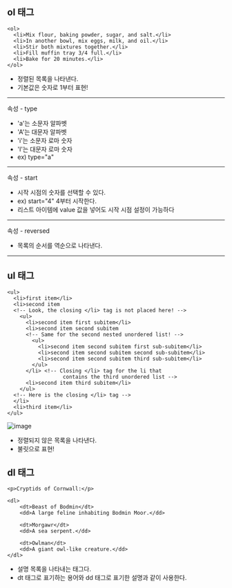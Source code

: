 ## ol 태그
~~~
<ol>
  <li>Mix flour, baking powder, sugar, and salt.</li>
  <li>In another bowl, mix eggs, milk, and oil.</li>
  <li>Stir both mixtures together.</li>
  <li>Fill muffin tray 3/4 full.</li>
  <li>Bake for 20 minutes.</li>
</ol>
~~~
* 정렬된 목록을 나타낸다.
* 기본값은 숫자로 1부터 표현!
***
속성 - type
- 'a'는 소문자 알파벳
- 'A'는 대문자 알파벳
- 'i'는 소문자 로마 숫자
- 'I'는 대문자 로마 숫자
- ex) type="a" 
***
속성 - start
* 시작 시점의 숫자를 선택할 수 있다.
* ex) start="4" 4부터 시작한다. 
* 리스트 아이템에 value 값을 넣어도 시작 시점 설정이 가능하다
***
속성 - reversed
* 목록의 순서를 역순으로 나타낸다.   
***
   
## ul 태그
~~~
<ul>
  <li>first item</li>
  <li>second item
  <!-- Look, the closing </li> tag is not placed here! -->
    <ul>
      <li>second item first subitem</li>
      <li>second item second subitem
      <!-- Same for the second nested unordered list! -->
        <ul>
          <li>second item second subitem first sub-subitem</li>
          <li>second item second subitem second sub-subitem</li>
          <li>second item second subitem third sub-subitem</li>
        </ul>
      </li> <!-- Closing </li> tag for the li that
                  contains the third unordered list -->
      <li>second item third subitem</li>
    </ul>
  <!-- Here is the closing </li> tag -->
  </li>
  <li>third item</li>
</ul>
~~~
![image](https://user-images.githubusercontent.com/58898466/131293969-eb31c3ea-d792-4ea1-af0f-1e89644584d0.png)

* 정렬되지 않은 목록을 나타낸다.
* 불릿으로 표현!

## dl 태그
~~~
<p>Cryptids of Cornwall:</p>

<dl>
    <dt>Beast of Bodmin</dt>
    <dd>A large feline inhabiting Bodmin Moor.</dd>

    <dt>Morgawr</dt>
    <dd>A sea serpent.</dd>

    <dt>Owlman</dt>
    <dd>A giant owl-like creature.</dd>
</dl>
~~~
* 설명 목록을 나타내는 태그다.
* dt 태그로 표기하는 용어와 dd 태그로 표기한 설명과 같이 사용한다.
